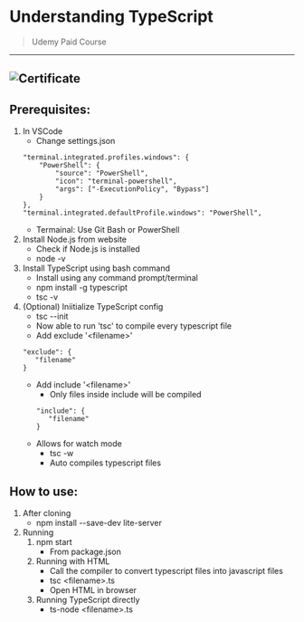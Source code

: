 # Understanding TypeScript
> Udemy Paid Course
---
![Certificate](https://udemy-certificate.s3.amazonaws.com/image/UC-c98eebda-4988-4f72-a266-376f83cc12e0.jpg)
---

## **Prerequisites**:

1. In VSCode
   - Change settings.json
   <pre><code>"terminal.integrated.profiles.windows": {
       "PowerShell": {
           "source": "PowerShell",
           "icon": "terminal-powershell",
           "args": ["-ExecutionPolicy", "Bypass"]
       }
   },
   "terminal.integrated.defaultProfile.windows": "PowerShell",</code></pre>
   - Termainal: Use Git Bash or PowerShell
2. Install Node.js from website
   - Check if Node.js is installed
   - node -v
3. Install TypeScript using bash command
   - Install using any command prompt/terminal
   - npm install -g typescript
   - tsc -v
4. (Optional) Iniitialize TypeScript config
   - tsc --init
   - Now able to run 'tsc' to compile every typescript file
   - Add exclude '\<filename>'
   <pre><code>"exclude": {
      "filename"
   }
   </code></pre>
   - Add include '\<filename>'
     - Only files inside include will be compiled
     <pre><code>"include": {
        "filename"
     }
     </code></pre>
   - Allows for watch mode
     - tsc -w
     - Auto compiles typescript files

## **How to use**:

1.  After cloning
    - npm install --save-dev lite-server
2.  Running
    1. npm start
       - From package.json
    2. Running with HTML
       - Call the compiler to convert typescript files into javascript files
       - tsc \<filename>.ts
       - Open HTML in browser
    3. Running TypeScript directly
       - ts-node \<filename>.ts
